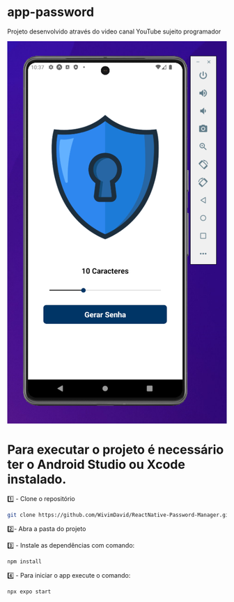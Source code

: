 # app-password
Projeto desenvolvido através do video canal YouTube sujeito programador

 <img src="./src/asset/Gerador de senhas mobile.png"/>

# Para executar o projeto é necessário ter o Android Studio ou Xcode instalado. 

1️⃣ - Clone o repositório 

```sh
git clone https://github.com/WivimDavid/ReactNative-Password-Manager.git
```

2️⃣-  Abra a pasta do projeto

3️⃣ - Instale as dependências com comando: 

```sh
npm install 
```
4️⃣ - Para iniciar o app execute o comando:

```sh
npx expo start
```
